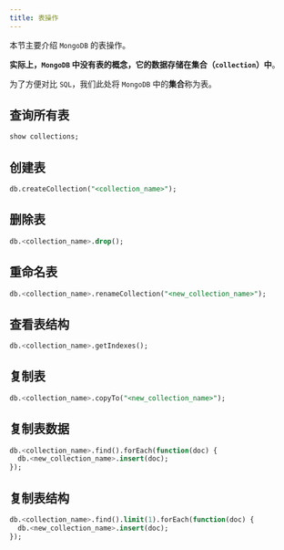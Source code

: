 ```yaml
---
title: 表操作
---
```


本节主要介绍 `MongoDB` 的表操作。

**实际上，`MongoDB` 中没有表的概念，它的数据存储在集合（`collection`）中**。

为了方便对比 `SQL`，我们此处将 `MongoDB` 中的**集合**称为表。

## 查询所有表

```sql
show collections;
```

## 创建表

```sql
db.createCollection("<collection_name>");
```

## 删除表

```sql
db.<collection_name>.drop();
```

## 重命名表

```sql
db.<collection_name>.renameCollection("<new_collection_name>");
```

## 查看表结构

```sql
db.<collection_name>.getIndexes();
```

## 复制表

```sql
db.<collection_name>.copyTo("<new_collection_name>");
```

## 复制表数据

```sql
db.<collection_name>.find().forEach(function(doc) {
  db.<new_collection_name>.insert(doc);
});
```

## 复制表结构

```sql
db.<collection_name>.find().limit(1).forEach(function(doc) {
  db.<new_collection_name>.insert(doc);
});
```

